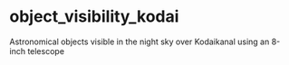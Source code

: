 # object_visibility_kodai
Astronomical objects visible in the night sky over Kodaikanal using an 8-inch telescope
